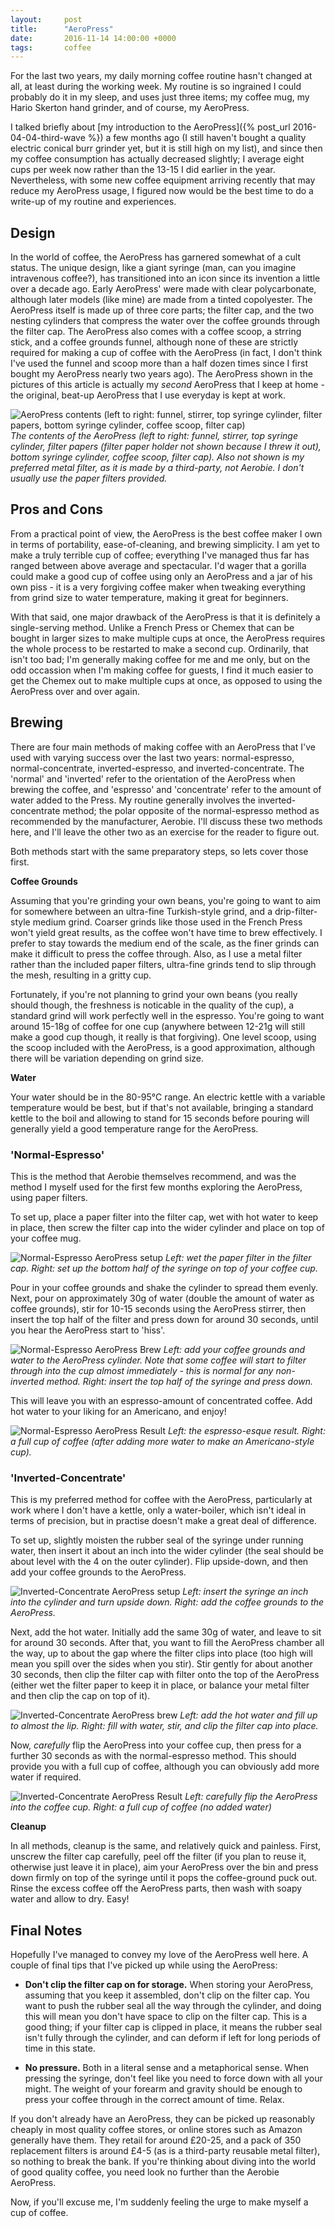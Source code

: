 ```yaml
---
layout:     post
title:      "AeroPress"
date:       2016-11-14 14:00:00 +0000
tags:       coffee
---
```


For the last two years, my daily morning coffee routine hasn't changed at all, at least during the working week. My routine is so ingrained I could probably do it in my sleep, and uses just three items; my coffee mug, my Hario Skerton hand grinder, and of course, my AeroPress.

<!-- Read More -->

I talked briefly about [my introduction to the AeroPress]({% post_url 2016-04-04-third-wave %}) a few months ago (I still haven't bought a quality electric conical burr grinder yet, but it is still high on my list), and since then my coffee consumption has actually decreased slightly; I average eight cups per week now rather than the 13-15 I did earlier in the year. Nevertheless, with some new coffee equipment arriving recently that may reduce my AeroPress usage, I figured now would be the best time to do a write-up of my routine and experiences.

## Design

In the world of coffee, the AeroPress has garnered somewhat of a cult status. The unique design, like a giant syringe (man, can you imagine intravenous coffee?), has transitioned into an icon since its invention a little over a decade ago. Early AeroPress' were made with clear polycarbonate, although later models (like mine) are made from a tinted copolyester. The AeroPress itself is made up of three core parts; the filter cap, and the two nesting cylinders that compress the water over the coffee grounds through the filter cap. The AeroPress also comes with a coffee scoop, a strring stick, and a coffee grounds funnel, although none of these are strictly required for making a cup of coffee with the AeroPress (in fact, I don't think I've used the funnel and scoop more than a half dozen times since I first bought my AeroPress nearly two years ago). The AeroPress shown in the pictures of this article is actually my *second* AeroPress that I keep at home - the original, beat-up AeroPress that I use everyday is kept at work.

![AeroPress contents (left to right: funnel, stirrer, top syringe cylinder, filter papers, bottom syringe cylinder, coffee scoop, filter cap)]({{site.baseurl}}/assets/img/aeropress-box-contents.jpg)
*The contents of the AeroPress (left to right: funnel, stirrer, top syringe cylinder, filter papers (filter paper holder not shown because I threw it out), bottom syringe cylinder, coffee scoop, filter cap). Also not shown is my preferred metal filter, as it is made by a third-party, not Aerobie. I don't usually use the paper filters provided.*

## Pros and Cons

From a practical point of view, the AeroPress is the best coffee maker I own in terms of portability, ease-of-cleaning, and brewing simplicity. I am yet to make a truly terrible cup of coffee; everything I've managed thus far has ranged between above average and spectacular. I'd wager that a gorilla could make a good cup of coffee using only an AeroPress and a jar of his own piss - it is a very forgiving coffee maker when tweaking everything from grind size to water temperature, making it great for beginners. 

With that said, one major drawback of the AeroPress is that it is definitely a single-serving method. Unlike a French Press or Chemex that can be bought in larger sizes to make multiple cups at once, the AeroPress requires the whole process to be restarted to make a second cup. Ordinarily, that isn't too bad; I'm generally making coffee for me and me only, but on the odd occassion when I'm making coffee for guests, I find it much easier to get the Chemex out to make multiple cups at once, as opposed to using the AeroPress over and over again.

## Brewing

There are four main methods of making coffee with an AeroPress that I've used with varying success over the last two years: normal-espresso, normal-concentrate, inverted-espresso, and inverted-concentrate. The 'normal' and 'inverted' refer to the orientation of the AeroPress when brewing the coffee, and 'espresso' and 'concentrate' refer to the amount of water added to the Press. My routine generally involves the inverted-concentrate method; the polar opposite of the normal-espresso method as recommended by the manufacturer, Aerobie. I'll discuss these two methods here, and I'll leave the other two as an exercise for the reader to figure out.

Both methods start with the same preparatory steps, so lets cover those first.

**Coffee Grounds**

Assuming that you're grinding your own beans, you're going to want to aim for somewhere between an ultra-fine Turkish-style grind, and a drip-filter-style medium grind. Coarser grinds like those used in the French Press won't yield great results, as the coffee won't have time to brew effectively. I prefer to stay towards the medium end of the scale, as the finer grinds can make it difficult to press the coffee through. Also, as I use a metal filter rather than the included paper filters, ultra-fine grinds tend to slip through the mesh, resulting in a gritty cup. 

Fortunately, if you're not planning to grind your own beans (you really should though, the freshness is noticable in the quality of the cup), a standard grind will work perfectly well in the espresso. You're going to want around 15-18g of coffee for one cup (anywhere between 12-21g will still make a good cup though, it really is that forgiving). One level scoop, using the scoop included with the AeroPress, is a good approximation, although there will be variation depending on grind size.

**Water**

Your water should be in the 80-95°C range. An electric kettle with a variable temperature would be best, but if that's not available, bringing a standard kettle to the boil and allowing to stand for 15 seconds before pouring will generally yield a good temperature range for the AeroPress.

### 'Normal-Espresso'

This is the method that Aerobie themselves recommend, and was the method I myself used for the first few months exploring the AeroPress, using paper filters.

To set up, place a paper filter into the filter cap, wet with hot water to keep in place, then screw the filter cap into the wider cylinder and place on top of your coffee mug.

![Normal-Espresso AeroPress setup]({{site.baseurl}}/assets/img/aeropress-normal-setup.jpg)
*Left: wet the paper filter in the filter cap. Right: set up the bottom half of the syringe on top of your coffee cup.*

Pour in your coffee grounds and shake the cylinder to spread them evenly. Next, pour on approximately 30g of water (double the amount of water as coffee grounds), stir for 10-15 seconds using the AeroPress stirrer, then insert the top half of the filter and press down for around 30 seconds, until you hear the AeroPress start to 'hiss'.

![Normal-Espresso AeroPress Brew]({{site.baseurl}}/assets/img/aeropress-normal-brew.jpg)
*Left: add your coffee grounds and water to the AeroPress cylinder. Note that some coffee will start to filter through into the cup almost immediately - this is normal for any non-inverted method. Right: insert the top half of the syringe and press down.*

This will leave you with an espresso-amount of concentrated coffee. Add hot water to your liking for an Americano, and enjoy!

![Normal-Espresso AeroPress Result]({{site.baseurl}}/assets/img/aeropress-normal-result.jpg)
*Left: the espresso-esque result. Right: a full cup of coffee (after adding more water to make an Americano-style cup).*

### 'Inverted-Concentrate'

This is my preferred method for coffee with the AeroPress, particularly at work where I don't have a kettle, only a water-boiler, which isn't ideal in terms of precision, but in practise doesn't make a great deal of difference.

To set up, slightly moisten the rubber seal of the syringe under running water, then insert it about an inch into the wider cylinder (the seal should be about level with the 4 on the outer cylinder). Flip upside-down, and then add your coffee grounds to the AeroPress.

![Inverted-Concentrate AeroPress setup]({{site.baseurl}}/assets/img/aeropress-inverted-setup.jpg)
*Left: insert the syringe an inch into the cylinder and turn upside down. Right: add the coffee grounds to the AeroPress.*

Next, add the hot water. Initially add the same 30g of water, and leave to sit for around 30 seconds. After that, you want to fill the AeroPress chamber all the way, up to about the gap where the filter clips into place (too high will mean you spill over the sides when you stir). Stir gently for about another 30 seconds, then clip the filter cap with filter onto the top of the AeroPress (either wet the filter paper to keep it in place, or balance your metal filter and then clip the cap on top of it).

![Inverted-Concentrate AeroPress brew]({{site.baseurl}}/assets/img/aeropress-inverted-brew.jpg)
*Left: add the hot water and fill up to almost the lip. Right: fill with water, stir, and clip the filter cap into place.*

Now, *carefully* flip the AeroPress into your coffee cup, then press for a further 30 seconds as with the normal-espresso method. This should provide you with a full cup of coffee, although you can obviously add more water if required.

![Inverted-Concentrate AeroPress Result]({{site.baseurl}}/assets/img/aeropress-inverted-result.jpg)
*Left: carefully flip the AeroPress into the coffee cup. Right: a full cup of coffee (no added water)*

**Cleanup**

In all methods, cleanup is the same, and relatively quick and painless. First, unscrew the filter cap carefully, peel off the filter (if you plan to reuse it, otherwise just leave it in place), aim your AeroPress over the bin and press down firmly on top of the syringe until it pops the coffee-ground puck out. Rinse the excess coffee off the AeroPress parts, then wash with soapy water and allow to dry. Easy!

## Final Notes

Hopefully I've managed to convey my love of the AeroPress well here. A couple of final tips that I've picked up while using the AeroPress:

* **Don't clip the filter cap on for storage.** When storing your AeroPress, assuming that you keep it assembled, don't clip on the filter cap. You want to push the rubber seal all the way through the cylinder, and doing this will mean you don't have space to clip on the filter cap. This is a good thing; if your filter cap is clipped in place, it means the rubber seal isn't fully through the cylinder, and can deform if left for long periods of time in this state.

* **No pressure.** Both in a literal sense and a metaphorical sense. When pressing the syringe, don't feel like you need to force down with all your might. The weight of your forearm and gravity should be enough to press your coffee through in the correct amount of time. Relax.

If you don't already have an AeroPress, they can be picked up reasonably cheaply in most quality coffee stores, or online stores such as Amazon generally have them. They retail for around £20-25, and a pack of 350 replacement filters is around £4-5 (as is a third-party reusable metal filter), so nothing to break the bank. If you're thinking about diving into the world of good quality coffee, you need look no further than the Aerobie AeroPress.

Now, if you'll excuse me, I'm suddenly feeling the urge to make myself a cup of coffee.